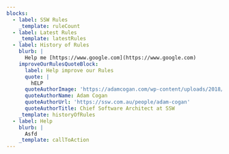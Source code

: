 ```yaml
---
blocks:
  - label: SSW Rules
    _template: ruleCount
  - label: Latest Rules
    _template: latestRules
  - label: History of Rules
    blurb: |
      Help me [https://www.google.com](https://www.google.com)
    improveOurRulesQuoteBlock:
      label: Help improve our Rules
      quote: |
        hELP
      quoteAuthorImage: 'https://adamcogan.com/wp-content/uploads/2018/07/adam-bw.jpg'
      quoteAuthorName: Adam Cogan
      quoteAuthorUrl: 'https://ssw.com.au/people/adam-cogan'
      quoteAuthorTitle: Chief Software Architect at SSW
    _template: historyOfRules
  - label: Help
    blurb: |
      Asfd
    _template: callToAction
---
```


